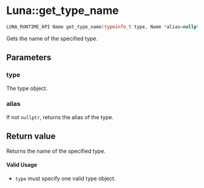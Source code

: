 # Luna::get_type_name

```c++
LUNA_RUNTIME_API Name get_type_name(typeinfo_t type, Name *alias=nullptr)
```

Gets the name of the specified type. 



## Parameters
### type
The type object. 

### alias
If not `nullptr`, returns the alias of the type. 

## Return value
Returns the name of the specified type. 

#### Valid Usage
* `type` must specify one valid type object. 


